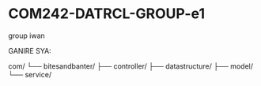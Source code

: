 # COM242-DATRCL-GROUP-e1
group iwan


GANIRE SYA:

com/
└── bitesandbanter/
    ├── controller/
    ├── datastructure/
    ├── model/
    └── service/
